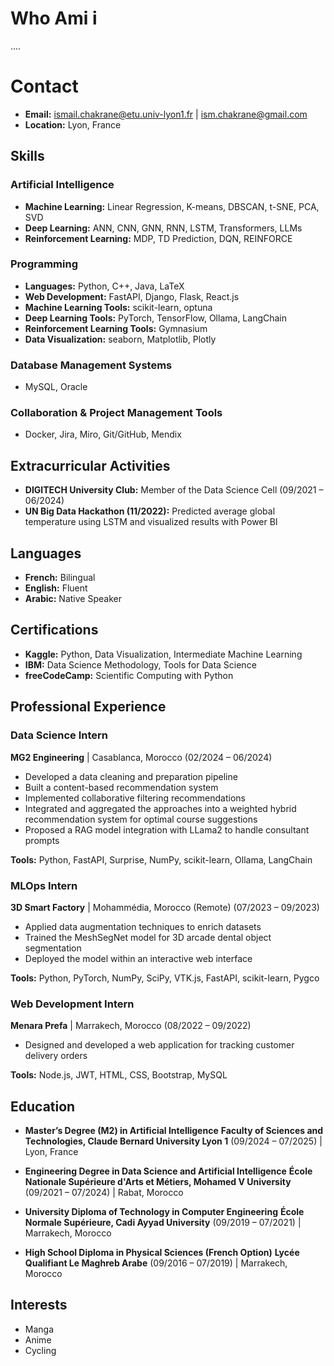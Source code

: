 # Who Ami i

....


# Contact

- **Email:** [ismail.chakrane@etu.univ-lyon1.fr](mailto:ismail.chakrane@etu.univ-lyon1.fr) | [ism.chakrane@gmail.com](mailto:ism.chakrane@gmail.com)
- **Location:** Lyon, France

## Skills

### Artificial Intelligence
- **Machine Learning:** Linear Regression, K-means, DBSCAN, t-SNE, PCA, SVD
- **Deep Learning:** ANN, CNN, GNN, RNN, LSTM, Transformers, LLMs
- **Reinforcement Learning:** MDP, TD Prediction, DQN, REINFORCE

### Programming
- **Languages:** Python, C++, Java, LaTeX
- **Web Development:** FastAPI, Django, Flask, React.js
- **Machine Learning Tools:** scikit-learn, optuna
- **Deep Learning Tools:** PyTorch, TensorFlow, Ollama, LangChain
- **Reinforcement Learning Tools:** Gymnasium
- **Data Visualization:** seaborn, Matplotlib, Plotly

### Database Management Systems
- MySQL, Oracle

### Collaboration & Project Management Tools
- Docker, Jira, Miro, Git/GitHub, Mendix

## Extracurricular Activities
- **DIGITECH University Club:** Member of the Data Science Cell (09/2021 – 06/2024)
- **UN Big Data Hackathon (11/2022):** Predicted average global temperature using LSTM and visualized results with Power BI

## Languages
- **French:** Bilingual
- **English:** Fluent
- **Arabic:** Native Speaker

## Certifications
- **Kaggle:** Python, Data Visualization, Intermediate Machine Learning
- **IBM:** Data Science Methodology, Tools for Data Science
- **freeCodeCamp:** Scientific Computing with Python

## Professional Experience

### Data Science Intern
**MG2 Engineering** | Casablanca, Morocco (02/2024 – 06/2024)
- Developed a data cleaning and preparation pipeline
- Built a content-based recommendation system
- Implemented collaborative filtering recommendations
- Integrated and aggregated the approaches into a weighted hybrid recommendation system for optimal course suggestions
- Proposed a RAG model integration with LLama2 to handle consultant prompts

**Tools:** Python, FastAPI, Surprise, NumPy, scikit-learn, Ollama, LangChain

### MLOps Intern
**3D Smart Factory** | Mohammédia, Morocco (Remote) (07/2023 – 09/2023)
- Applied data augmentation techniques to enrich datasets
- Trained the MeshSegNet model for 3D arcade dental object segmentation
- Deployed the model within an interactive web interface

**Tools:** Python, PyTorch, NumPy, SciPy, VTK.js, FastAPI, scikit-learn, Pygco

### Web Development Intern
**Menara Prefa** | Marrakech, Morocco (08/2022 – 09/2022)
- Designed and developed a web application for tracking customer delivery orders

**Tools:** Node.js, JWT, HTML, CSS, Bootstrap, MySQL

## Education
- **Master’s Degree (M2) in Artificial Intelligence**
  **Faculty of Sciences and Technologies, Claude Bernard University Lyon 1**
  (09/2024 – 07/2025) | Lyon, France

- **Engineering Degree in Data Science and Artificial Intelligence**
  **École Nationale Supérieure d'Arts et Métiers, Mohamed V University**
  (09/2021 – 07/2024) | Rabat, Morocco

- **University Diploma of Technology in Computer Engineering**
  **École Normale Supérieure, Cadi Ayyad University**
  (09/2019 – 07/2021) | Marrakech, Morocco

- **High School Diploma in Physical Sciences (French Option)**
  **Lycée Qualifiant Le Maghreb Arabe**
  (09/2016 – 07/2019) | Marrakech, Morocco

## Interests
- Manga
- Anime
- Cycling
